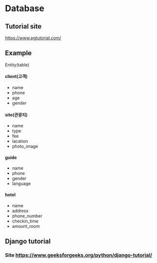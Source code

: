 # Database
## Tutorial site
https://www.pgtutorial.com/

## Example
Entity(table)

#### client(고객)
* name
* phone
* age
* gender

#### site(관광지)
* name
* type
* fee
* lacation
* photo_image

#### guide
* name
* phone
* gender
* language

#### hotel
* name
* address
* phone_number
* checkin_time
* amount_room

## Django tutorial
### Site https://www.geeksforgeeks.org/python/django-tutorial/
